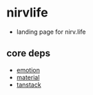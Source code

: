 # nirvlife

- landing page for nirv.life

## core deps

- [emotion](https://github.com/emotion-js/emotion/tree/main)
- [material](https://github.com/mui/material-ui)
- [tanstack](https://tanstack.com/)
